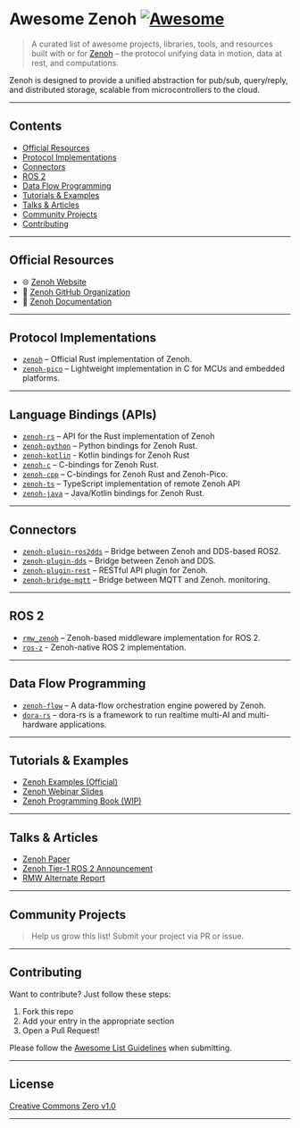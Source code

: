 # Awesome Zenoh [![Awesome](https://awesome.re/badge.svg)](https://awesome.re)

> A curated list of awesome projects, libraries, tools, and resources built with or for [Zenoh](https://zenoh.io) – the protocol unifying data in motion, data at rest, and computations.

Zenoh is designed to provide a unified abstraction for pub/sub, query/reply, and distributed storage, scalable from microcontrollers to the cloud.

---

## Contents

- [Official Resources](#official-resources)
- [Protocol Implementations](#protocol--implementations)
- [Connectors](#connectors)
- [ROS 2](#ros--2)
- [Data Flow Programming](#data-flow-programming)
- [Tutorials & Examples](#tutorials--examples)
- [Talks & Articles](#talks--articles)
- [Community Projects](#community-projects)
- [Contributing](#contributing)

---

## Official Resources

- 🌐 [Zenoh Website](https://zenoh.io)
- 🧬 [Zenoh GitHub Organization](https://github.com/eclipse-zenoh)
- 📘 [Zenoh Documentation](https://zenoh.io/docs/getting-started/first-app/)

---

## Protocol Implementations

- [`zenoh`](https://github.com/eclipse-zenoh/zenoh) – Official Rust implementation of Zenoh.
- [`zenoh-pico`](https://github.com/eclipse-zenoh/zenoh-pico) – Lightweight implementation in C for MCUs and embedded platforms.

---

## Language Bindings (APIs)
- [`zenoh-rs`](https://github.com/eclipse-zenoh/zenoh) – API for the Rust implementation of Zenoh
- [`zenoh-python`](https://github.com/eclipse-zenoh/zenoh-python) – Python bindings for Zenoh Rust.
- [`zenoh-kotlin`](https://github.com/eclipse-zenoh/zenoh-kotlin) - Kotlin bindings for Zenoh Rust
- [`zenoh-c`](https://github.com/eclipse-zenoh/zenoh-c) – C-bindings for Zenoh Rust.
- [`zenoh-cpp`](https://github.com/eclipse-zenoh/zenoh-cpp) – C-bindings for Zenoh Rust and Zenoh-Pico.
- [`zenoh-ts`](https://github.com/eclipse-zenoh/zenoh-ts) – TypeScript implementation of remote Zenoh API
- [`zenoh-java`](https://github.com/eclipse-zenoh/zenoh-java) – Java/Kotlin bindings for Zenoh Rust.

---

## Connectors
- [`zenoh-plugin-ros2dds`](https://github.com/eclipse-zenoh/zenoh-plugin-ros2dds) – Bridge between Zenoh and DDS-based ROS2.
- [`zenoh-plugin-dds`](https://github.com/eclipse-zenoh/zenoh-plugin-dds) – Bridge between Zenoh and DDS.
- [`zenoh-plugin-rest`](https://github.com/eclipse-zenoh/zenoh-plugin-rest) – RESTful API plugin for Zenoh.
- [`zenoh-bridge-mqtt`](https://github.com/eclipse-zenoh/zenoh-bridge-mqtt) – Bridge between MQTT and Zenoh.
monitoring.

---

## ROS 2
- [`rmw_zenoh`](http://github.com/ros2/rmw_zenoh) – Zenoh-based middleware implementation for ROS 2.
- [`ros-z`](http://github.com/zettaScaleLabs/ros-z) - Zenoh-native ROS 2 implementation.

---

## Data Flow Programming
- [`zenoh-flow`](https://github.com/eclipse-zenoh/zenoh-flow) – A data-flow orchestration engine powered by Zenoh.
- [`dora-rs`](https://github.com/dora-rs/dora) – dora-rs is a framework to run realtime multi-AI and multi-hardware applications.

---

## Tutorials & Examples

- [Zenoh Examples (Official)](https://github.com/eclipse-zenoh/zenoh/tree/main/examples)
- [Zenoh Webinar Slides](https://speakerdeck.com/kydos/collections/zenoh-webinar-ad-2025)
- [Zenoh Programming Book (WIP)](https://github.com/kydos/zenoh-book)

---

## Talks & Articles
- [Zenoh Paper](https://bit.ly/3P0DJ3N)
- [Zenoh Tier-1 ROS 2 Announcement](https://discourse.ros.org/t/ros-2-kilted-kaiju-release/43902)
- [RMW Alternate Report]([https://zenoh.io/blog](https://discourse.ros.org/t/ros-2-alternative-middleware-report/33771))


---

## Community Projects

> Help us grow this list! Submit your project via PR or issue.

---

## Contributing

Want to contribute? Just follow these steps:

1. Fork this repo
2. Add your entry in the appropriate section
3. Open a Pull Request!

Please follow the [Awesome List Guidelines](https://github.com/sindresorhus/awesome/blob/main/contributing.md) when submitting.

---

## License

[Creative Commons Zero v1.0](LICENSE)

---

